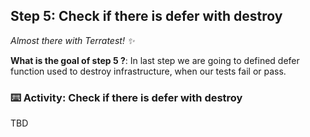 <!--
  <<< Author notes: Step 5 >>>
  Start this step by acknowledging the previous step.
  Define terms and link to docs.github.com.
-->

## Step 5: Check if there is defer with destroy

_Almost there with Terratest! :sparkles:_

**What is the goal of step 5 ?**: In last step we are going to defined defer function used to destroy infrastructure, when our tests fail or pass.

### :keyboard: Activity: Check if there is defer with destroy

TBD